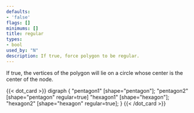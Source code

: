 ```yaml
---
defaults:
- 'false'
flags: []
minimums: []
title: regular
types:
- bool
used_by: "N"
description: If true, force polygon to be regular.
---
```

If true, the vertices of the polygon will lie on a circle whose center is the
center of the node.

{{< dot_card >}}
digraph {
    "pentagon1" [shape="pentagon"];
    "pentagon2" [shape="pentagon" regular=true]
    "hexagon1" [shape="hexagon"];
    "hexagon2" [shape="hexagon" regular=true];
}
{{< /dot_card >}}

